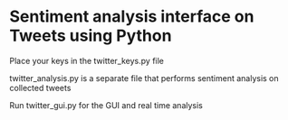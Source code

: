 # Sentiment analysis interface on Tweets using Python
Place your keys in the twitter_keys.py file

twitter_analysis.py is a separate file that performs sentiment analysis on collected tweets

Run twitter_gui.py for the GUI and real time analysis
